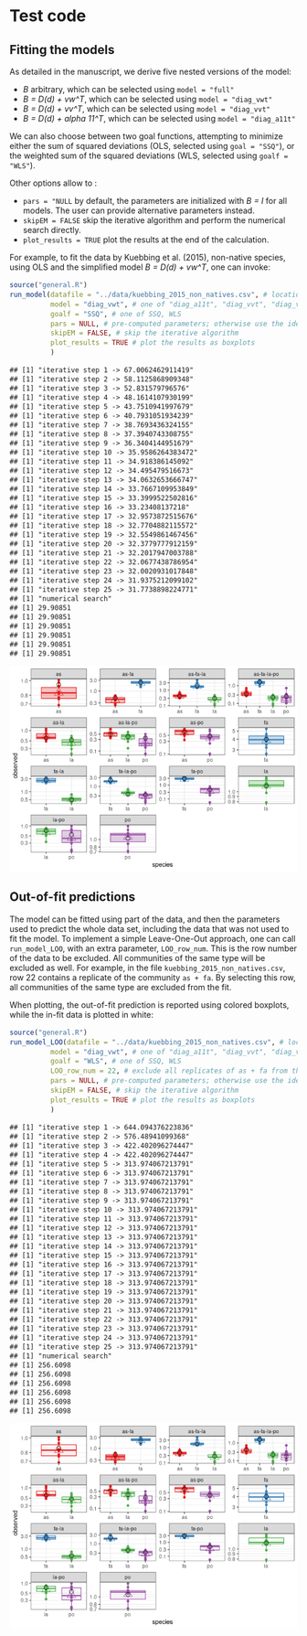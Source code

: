 Test code
================

## Fitting the models

As detailed in the manuscript, we derive five nested versions of the
model:

-   *B* arbitrary, which can be selected using `model = "full"`
-   *B = D(d) + vw^T*, which can be selected using `model = "diag_vwt"`
-   *B = D(d) + vv^T*, which can be selected using `model = "diag_vvt"`
-   *B = D(d) + alpha 11^T*, which can be selected using
    `model = "diag_a11t"`

We can also choose between two goal functions, attempting to minimize
either the sum of squared deviations (OLS, selected using
`goal = "SSQ"`), or the weighted sum of the squared deviations (WLS,
selected using `goalf = "WLS"`).

Other options allow to :

-   `pars = "NULL` by default, the parameters are initialized with *B =
    I* for all models. The user can provide alternative parameters
    instead.
-   `skipEM = FALSE` skip the iterative algorithm and perform the
    numerical search directly.
-   `plot_results = TRUE` plot the results at the end of the
    calculation.

For example, to fit the data by Kuebbing et al. (2015), non-native
species, using OLS and the simplified model *B = D(d) + vw^T*, one can
invoke:

``` r
source("general.R")
run_model(datafile = "../data/kuebbing_2015_non_natives.csv", # location of the data
          model = "diag_vwt", # one of "diag_a11t", "diag_vvt", "diag_vwt", or "full"
          goalf = "SSQ", # one of SSQ, WLS
          pars = NULL, # pre-computed parameters; otherwise use the identity matrix
          skipEM = FALSE, # skip the iterative algorithm
          plot_results = TRUE # plot the results as boxplots
          )
```

    ## [1] "iterative step 1 -> 67.0062462911419"
    ## [1] "iterative step 2 -> 58.1125868909348"
    ## [1] "iterative step 3 -> 52.831579796576"
    ## [1] "iterative step 4 -> 48.1614107930199"
    ## [1] "iterative step 5 -> 43.7510941997679"
    ## [1] "iterative step 6 -> 40.7931051934239"
    ## [1] "iterative step 7 -> 38.7693436324155"
    ## [1] "iterative step 8 -> 37.3940743308755"
    ## [1] "iterative step 9 -> 36.3404144951679"
    ## [1] "iterative step 10 -> 35.9586264383472"
    ## [1] "iterative step 11 -> 34.918386145092"
    ## [1] "iterative step 12 -> 34.495479516673"
    ## [1] "iterative step 13 -> 34.0632653666747"
    ## [1] "iterative step 14 -> 33.7667109953849"
    ## [1] "iterative step 15 -> 33.3999522502816"
    ## [1] "iterative step 16 -> 33.23408137218"
    ## [1] "iterative step 17 -> 32.9573872515676"
    ## [1] "iterative step 18 -> 32.7704882115572"
    ## [1] "iterative step 19 -> 32.5549861467456"
    ## [1] "iterative step 20 -> 32.3779777912159"
    ## [1] "iterative step 21 -> 32.2017947003788"
    ## [1] "iterative step 22 -> 32.0677438786954"
    ## [1] "iterative step 23 -> 32.0020931017848"
    ## [1] "iterative step 24 -> 31.9375212099102"
    ## [1] "iterative step 25 -> 31.7738898224771"
    ## [1] "numerical search"
    ## [1] 29.90851
    ## [1] 29.90851
    ## [1] 29.90851
    ## [1] 29.90851
    ## [1] 29.90851
    ## [1] 29.90851

![](README_files/figure-gfm/unnamed-chunk-1-1.png)<!-- -->

## Out-of-fit predictions

The model can be fitted using part of the data, and then the parameters
used to predict the whole data set, including the data that was not used
to fit the model. To implement a simple Leave-One-Out approach, one can
call `run_model_LOO`, with an extra parameter, `LOO_row_num`. This is
the row number of the data to be excluded. All communities of the same
type will be excluded as well. For example, in the file
`kuebbing_2015_non_natives.csv`, row 22 contains a replicate of the
community `as + fa`. By selecting this row, all communities of the same
type are excluded from the fit.

When plotting, the out-of-fit prediction is reported using colored
boxplots, while the in-fit data is plotted in white:

``` r
source("general.R")
run_model_LOO(datafile = "../data/kuebbing_2015_non_natives.csv", # location of the data
          model = "diag_vwt", # one of "diag_a11t", "diag_vvt", "diag_vwt", or "full"
          goalf = "WLS", # one of SSQ, WLS
          LOO_row_num = 22, # exclude all replicates of as + fa from the fit
          pars = NULL, # pre-computed parameters; otherwise use the identity matrix
          skipEM = FALSE, # skip the iterative algorithm
          plot_results = TRUE # plot the results as boxplots
          )
```

    ## [1] "iterative step 1 -> 644.094376223836"
    ## [1] "iterative step 2 -> 576.48941099368"
    ## [1] "iterative step 3 -> 422.402096274447"
    ## [1] "iterative step 4 -> 422.402096274447"
    ## [1] "iterative step 5 -> 313.974067213791"
    ## [1] "iterative step 6 -> 313.974067213791"
    ## [1] "iterative step 7 -> 313.974067213791"
    ## [1] "iterative step 8 -> 313.974067213791"
    ## [1] "iterative step 9 -> 313.974067213791"
    ## [1] "iterative step 10 -> 313.974067213791"
    ## [1] "iterative step 11 -> 313.974067213791"
    ## [1] "iterative step 12 -> 313.974067213791"
    ## [1] "iterative step 13 -> 313.974067213791"
    ## [1] "iterative step 14 -> 313.974067213791"
    ## [1] "iterative step 15 -> 313.974067213791"
    ## [1] "iterative step 16 -> 313.974067213791"
    ## [1] "iterative step 17 -> 313.974067213791"
    ## [1] "iterative step 18 -> 313.974067213791"
    ## [1] "iterative step 19 -> 313.974067213791"
    ## [1] "iterative step 20 -> 313.974067213791"
    ## [1] "iterative step 21 -> 313.974067213791"
    ## [1] "iterative step 22 -> 313.974067213791"
    ## [1] "iterative step 23 -> 313.974067213791"
    ## [1] "iterative step 24 -> 313.974067213791"
    ## [1] "iterative step 25 -> 313.974067213791"
    ## [1] "numerical search"
    ## [1] 256.6098
    ## [1] 256.6098
    ## [1] 256.6098
    ## [1] 256.6098
    ## [1] 256.6098
    ## [1] 256.6098

![](README_files/figure-gfm/unnamed-chunk-2-1.png)<!-- -->

